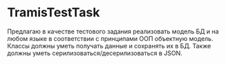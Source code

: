 # TramisTestTask
Предлагаю в качестве тестового задания реализовать модель БД и на любом языке в соответствии с принципами ООП объектную модель.
Классы должны уметь получать данные и сохранять их в БД.
Также должны уметь серилизоваться/десерилизоваться в JSON.


